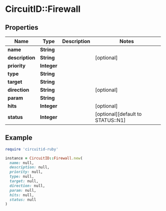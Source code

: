 # CircuitID::Firewall

## Properties

| Name | Type | Description | Notes |
| ---- | ---- | ----------- | ----- |
| **name** | **String** |  |  |
| **description** | **String** |  | [optional] |
| **priority** | **Integer** |  |  |
| **type** | **String** |  |  |
| **target** | **String** |  |  |
| **direction** | **String** |  | [optional] |
| **param** | **String** |  |  |
| **hits** | **Integer** |  | [optional] |
| **status** | **Integer** |  | [optional][default to STATUS::N1] |

## Example

```ruby
require 'circuitid-ruby'

instance = CircuitID::Firewall.new(
  name: null,
  description: null,
  priority: null,
  type: null,
  target: null,
  direction: null,
  param: null,
  hits: null,
  status: null
)
```

